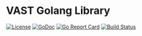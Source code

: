 # VAST Golang Library

[![License](http://img.shields.io/badge/license-MIT-red.svg?style=flat)](https://raw.githubusercontent.com/bsm/vast/master/LICENSE)
[![GoDoc](https://godoc.org/github.com/bsm/vast?status.svg)](https://godoc.org/github.com/bsm/vast)
[![Go Report Card](https://goreportcard.com/badge/github.com/bsm/vast)](https://goreportcard.com/report/github.com/bsm/vast)
[![Build Status](https://travis-ci.org/bsm/vast.svg?branch=master)](https://travis-ci.org/bsm/vast)
